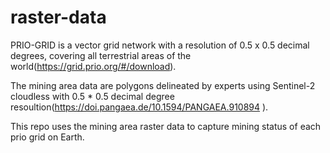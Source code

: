 # raster-data
PRIO-GRID is a vector grid network with a resolution of 0.5 x 0.5 decimal degrees, covering all terrestrial areas of the world(https://grid.prio.org/#/download). 

The mining area data are polygons delineated by experts using Sentinel-2 cloudless with 0.5 * 0.5 decimal degree resoultion(https://doi.pangaea.de/10.1594/PANGAEA.910894
).

This repo uses the mining area raster data to capture mining status of each prio grid on Earth. 


